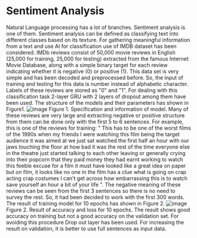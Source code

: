 # Sentiment Analysis
Natural Language processing has a lot of branches. Sentiment analysis is one of them. Sentiment analysis can be defined as classifying text into different classes based on its texture. For gathering meaningful information from a text and use AI for classification use of IMDB dataset has been considered. IMDb reviews consist of 50,000 movie reviews in English (25,000 for training, 25,000 for testing) extracted from the famous Internet Movie Database, along with a simple binary target for each review indicating whether it is negative (0) or positive (1). This data set is very simple and has been decoded and preprocessed before. So, the input of training and testing for this data is number instead of alphabetic character. Labels of these reviews are stored as "0" and "1".  For dealing with this classification task 2-layer GRU with 2 layers of dropout among them have been used. The structure of the models and their parameters has shown in Figure1.
![image](https://user-images.githubusercontent.com/85686755/136421536-daf21f10-4a1f-406c-bc45-366a03e16df9.png)
Figure 1. Specification and information of model.
Many of these reviews are very large and extracting negative or positive structure from them can be done only with the first 5 to 6 sentences. For example, this is one of the reviews for training: " This has to be one of the worst films of the 1990s when my friends I were watching this film being the target audience it was aimed at we just sat watched the first half an hour with our jaws touching the floor at how bad it was the rest of the time everyone else in the theatre just started talking to each other leaving or generally crying into their popcorn that they paid money they had earnt working to watch this feeble excuse for a film it must have looked like a great idea on paper but on film, it looks like no one in the film has a clue what is going on crap acting crap costumes I can't get across how embarrassing this is to watch save yourself an hour a bit of your life ". The negative meaning of these reviews can be seen from the first 3 sentences so there is no need to survey the rest. So, it had been decided to work with the first 300 words. 
The result of training model for 10 epochs has shown in Figure 2.
![image](https://user-images.githubusercontent.com/85686755/136421575-a3dfa5d5-54ac-4bf7-85e0-05850c563bf1.png)
Figure 2. Result of accuracy and loss for 10 epochs.
The result shows good accuracy on training but not a good accuracy on the validation set. For avoiding this procedure Drop out layer has been used. For increasing the result on validation, it is better to use full sentences as input data.

